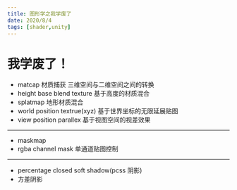 ```yaml
---
title: 图形学之我学废了
date: 2020/8/4
tags: [shader,unity]
---
```

# 我学废了！

+ matcap 材质捕获 三维空间与二维空间之间的转换
+ height base blend texture 基于高度的材质混合
+ splatmap 地形材质混合
+ world position textrue(xyz) 基于世界坐标的无限延展贴图
+ view position parallex 基于视图空间的视差效果

---

+ maskmap 
+ rgba channel mask 单通道贴图控制

---
+ percentage closed soft shadow(pcss 阴影)
+ 方差阴影